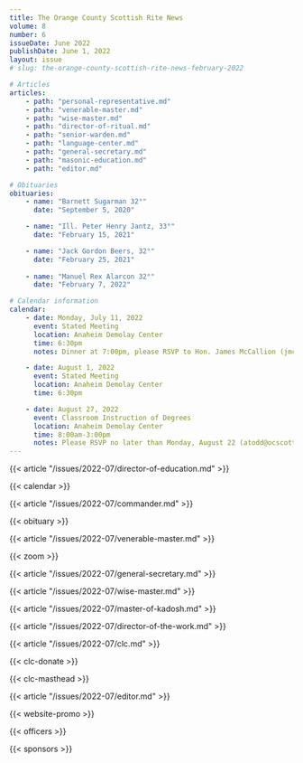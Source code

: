 ```yaml
---
title: The Orange County Scottish Rite News
volume: 8
number: 6
issueDate: June 2022
publishDate: June 1, 2022
layout: issue
# slug: the-orange-county-scottish-rite-news-february-2022

# Articles
articles:
    - path: "personal-representative.md"
    - path: "venerable-master.md"
    - path: "wise-master.md"
    - path: "director-of-ritual.md"
    - path: "senior-warden.md"
    - path: "language-center.md"
    - path: "general-secretary.md"
    - path: "masonic-education.md"
    - path: "editor.md"

# Obituaries
obituaries:
    - name: "Barnett Sugarman 32°"
      date: "September 5, 2020"

    - name: "Ill. Peter Henry Jantz, 33°"
      date: "February 15, 2021"

    - name: "Jack Gordon Beers, 32°"
      date: "February 25, 2021"
    
    - name: "Manuel Rex Alarcon 32°"
      date: "February 7, 2022"

# Calendar information
calendar:
    - date: Monday, July 11, 2022
      event: Stated Meeting
      location: Anaheim Demolay Center
      time: 6:30pm
      notes: Dinner at 7:00pm, please RSVP to Hon. James McCallion (jmccallion@ocscottishrite.org)

    - date: August 1, 2022
      event: Stated Meeting
      location: Anaheim Demolay Center
      time: 6:30pm

    - date: August 27, 2022
      event: Classroom Instruction of Degrees
      location: Anaheim Demolay Center
      time: 8:00am-3:00pm
      notes: Please RSVP no later than Monday, August 22 (atodd@ocscottishrite.org)
---
```


{{< article "/issues/2022-07/director-of-education.md" >}}

{{< calendar >}}

{{< article "/issues/2022-07/commander.md" >}}

{{< obituary >}}

{{< article "/issues/2022-07/venerable-master.md" >}}

{{< zoom >}}

{{< article "/issues/2022-07/general-secretary.md" >}}

{{< article "/issues/2022-07/wise-master.md" >}}

{{< article "/issues/2022-07/master-of-kadosh.md" >}}

{{< article "/issues/2022-07/director-of-the-work.md" >}}

{{< article "/issues/2022-07/clc.md" >}}

{{< clc-donate >}}

{{< clc-masthead >}}

{{< article "/issues/2022-07/editor.md" >}}

{{< website-promo >}}

{{< officers >}}

{{< sponsors >}}




